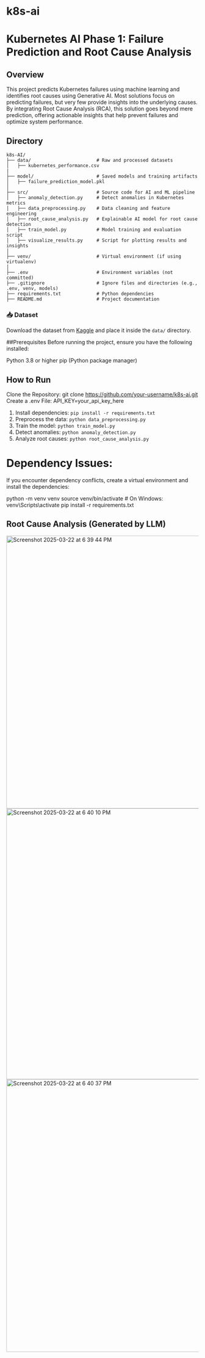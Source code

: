 # k8s-ai

# Kubernetes AI Phase 1: Failure Prediction and Root Cause Analysis

## Overview
This project predicts Kubernetes failures using machine learning and identifies root causes using Generative AI.
Most solutions focus on predicting failures, but very few provide insights into the underlying causes. By integrating Root Cause Analysis (RCA), this solution goes beyond mere prediction, offering actionable insights that help prevent failures and optimize system performance.

## Directory

```
k8s-AI/
├── data/                        # Raw and processed datasets
│   ├── kubernetes_performance.csv
|
├── model/                       # Saved models and training artifacts
│   ├── failure_prediction_model.pkl
│
├── src/                         # Source code for AI and ML pipeline
│   ├── anomaly_detection.py     # Detect anomalies in Kubernetes metrics
│   ├── data_preprocessing.py    # Data cleaning and feature engineering
│   ├── root_cause_analysis.py   # Explainable AI model for root cause detection
│   ├── train_model.py           # Model training and evaluation script
│   ├── visualize_results.py     # Script for plotting results and insights
│
├── venv/                        # Virtual environment (if using virtualenv)
│
├── .env                         # Environment variables (not committed)
├── .gitignore                   # Ignore files and directories (e.g., .env, venv, models)
├── requirements.txt             # Python dependencies
├── README.md                    # Project documentation
```

### 📥 **Dataset**  
Download the dataset from [Kaggle](https://www.kaggle.com/datasets/nickkinyae/kubernetes-resource-and-performancemetricsallocation?select=kubernetes_performance_metrics_dataset.csv) and place it inside the `data/` directory.  

##Prerequisites
Before running the project, ensure you have the following installed:

Python 3.8 or higher
pip (Python package manager)

## How to Run

Clone the Repository: git clone https://github.com/your-username/k8s-ai.git
Create a .env File: API_KEY=your_api_key_here

1. Install dependencies: `pip install -r requirements.txt`
2. Preprocess the data: `python data_preprocessing.py`
3. Train the model: `python train_model.py`
4. Detect anomalies: `python anomaly_detection.py`
5. Analyze root causes: `python root_cause_analysis.py`

# Dependency Issues:

If you encounter dependency conflicts, create a virtual environment and install the dependencies:

python -m venv venv
source venv/bin/activate  # On Windows: venv\Scripts\activate
pip install -r requirements.txt

## Root Cause Analysis (Generated by LLM)

<img width="715" alt="Screenshot 2025-03-22 at 6 39 44 PM" src="https://github.com/user-attachments/assets/f9f4ba94-9e3b-4a5f-85b1-2d401f70aac0" />

<img width="710" alt="Screenshot 2025-03-22 at 6 40 10 PM" src="https://github.com/user-attachments/assets/6e5d5ed8-1f1a-40d8-83f8-6141cb2be73d" />

<img width="715" alt="Screenshot 2025-03-22 at 6 40 37 PM" src="https://github.com/user-attachments/assets/c5756e0f-ca21-4ad0-ae67-1727c4d405b4" />




